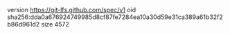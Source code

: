 version https://git-lfs.github.com/spec/v1
oid sha256:dda0a676924749985d8cf87fe7284ea10a30d59e31ca389a61b32f2b86d961d2
size 4572
